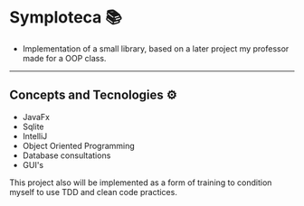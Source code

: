 # Symploteca 📚
- Implementation of a small library, based on a later project my professor made for a OOP class.

---
## Concepts and Tecnologies ⚙️
- JavaFx
- Sqlite
- IntelliJ
- Object Oriented Programming
- Database consultations
- GUI's

This project also will be implemented as a form of training to condition myself to use TDD and clean code practices.
